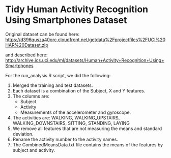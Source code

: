 # Tidy Human Activity Recognition Using Smartphones Dataset

Original dataset can be found here: https://d396qusza40orc.cloudfront.net/getdata%2Fprojectfiles%2FUCI%20HAR%20Dataset.zip 

and described here: http://archive.ics.uci.edu/ml/datasets/Human+Activity+Recognition+Using+Smartphones

For the run_analysis.R script, we did the following:

1. Merged the training and test datasets.
2. Each dataset is a combination of the Subject, X and Y features.
3. The columns are:
	+ Subject
	+ Activity
	+ Measurements of the accelerometer and gyroscope.
4. The activities are: WALKING, WALKING_UPSTAIRS, WALKING_DOWNSTAIRS, SITTING, STANDING, LAYING
5. We remove all features that are not measuring the means and standard deviation.
6. Rename the activity number to the activity names.
5. The CombinedMeansData.txt file contains the means of the features by subject and activity.

